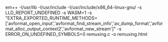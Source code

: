 



em++ -I/usr/lib -I/usr/include -I/usr/include/x86_64-linux-gnu/ -s LLD_REPORT_UNDEFINED -s WASM=1 -s "EXTRA_EXPORTED_RUNTIME_METHODS=['avformat_open_input','avformat_find_stream_info','av_dump_format','avformat_alloc_output_context2','avformat_new_stream']" -s ERROR_ON_UNDEFINED_SYMBOLS=0 remuxing.c -o remuxing.html
